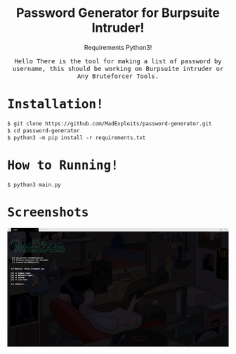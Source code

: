 <div align="center">
  <h1>Password Generator for Burpsuite Intruder!</h1>
  <p align="center"> Requirements Python3! </p>
  
  <samp>Hello There is the tool for making a list of password by username, this should be working on Burpsuite intruder or Any Bruteforcer Tools.</samp>
</div>

<samp>
  <h1>Installation!</h1>
</samp>

```
$ git clone https://github.com/MadExploits/password-generator.git
$ cd password-generator
$ python3 -m pip install -r requirements.txt
```

<samp>
  <h1>How to Running!</h1>
</samp>


```
$ python3 main.py
```

<samp>
  <h1>Screenshots</h1>
</samp>


<img src="https://raw.githubusercontent.com/MadExploits/password-generator/main/Screenshot%202024-06-15%20024024.png">
